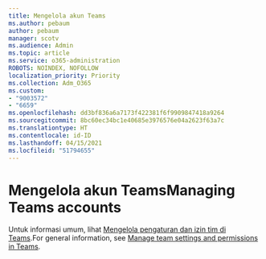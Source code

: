 ```yaml
---
title: Mengelola akun Teams
ms.author: pebaum
author: pebaum
manager: scotv
ms.audience: Admin
ms.topic: article
ms.service: o365-administration
ROBOTS: NOINDEX, NOFOLLOW
localization_priority: Priority
ms.collection: Adm_O365
ms.custom:
- "9003572"
- "6659"
ms.openlocfilehash: dd3bf836a6a7173f422381f6f9909847418a9264
ms.sourcegitcommit: 8bc60ec34bc1e40685e3976576e04a2623f63a7c
ms.translationtype: HT
ms.contentlocale: id-ID
ms.lasthandoff: 04/15/2021
ms.locfileid: "51794655"
---
```

# <a name="managing-teams-accounts"></a><span data-ttu-id="41be9-102">Mengelola akun Teams</span><span class="sxs-lookup"><span data-stu-id="41be9-102">Managing Teams accounts</span></span>

<span data-ttu-id="41be9-103">Untuk informasi umum, lihat [Mengelola pengaturan dan izin tim di Teams](https://support.microsoft.com/office/ce053b04-1b8e-4796-baa8-90dc427b3acc#ID0EAABAAA=Desktop).</span><span class="sxs-lookup"><span data-stu-id="41be9-103">For general information, see [Manage team settings and permissions in Teams](https://support.microsoft.com/office/ce053b04-1b8e-4796-baa8-90dc427b3acc#ID0EAABAAA=Desktop).</span></span>
